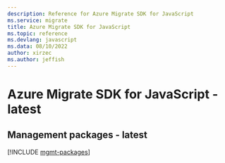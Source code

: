 ```yaml
---
description: Reference for Azure Migrate SDK for JavaScript
ms.service: migrate
title: Azure Migrate SDK for JavaScript
ms.topic: reference
ms.devlang: javascript
ms.data: 08/10/2022
author: xirzec
ms.author: jeffish
---
```

# Azure Migrate SDK for JavaScript - latest

## Management packages - latest
[!INCLUDE [mgmt-packages](migrate-mgmt-index.md)]